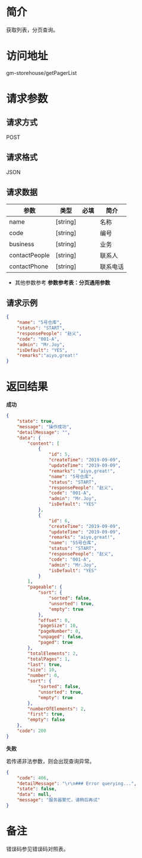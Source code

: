 # 简介
获取列表，分页查询。

# 访问地址
gm-storehouse/getPagerList

# 请求参数

## 请求方式
POST

## 请求格式
JSON

## 请求数据
|参数|类型|必填|简介|
|-|-|-|-|
|name|[string]||名称|
|code|[string]||编号|
|business|[string]||业务|
|contactPeople|[string]||联系人|
|contactPhone|[string]||联系电话|

* 其他参数参考 **参数参考表：分页通用参数**


## 请求示例
```json
{
	"name": "5号仓库",
	"status": "START",
    "responsePeople": "赵义",
    "code": "001-A",
    "admin": "Mr.Joy",
    "isDefault": "YES",
    "remarks":"aiyo,great!"
}
```

# 返回结果
**成功**
```json
{
    "state": true,
    "message": "操作成功",
    "detailMessage": "",
    "data": {
        "content": [
            {
                "id": 5,
                "createTime": "2019-09-09",
                "updateTime": "2019-09-09",
                "remarks": "aiyo,great!",
                "name": "5号仓库",
                "status": "START",
                "responsePeople": "赵义",
                "code": "001-A",
                "admin": "Mr.Joy",
                "isDefault": "YES"
            },
            {
                "id": 6,
                "createTime": "2019-09-09",
                "updateTime": "2019-09-09",
                "remarks": "aiyo,great!",
                "name": "55号仓库",
                "status": "START",
                "responsePeople": "赵义",
                "code": "001-A",
                "admin": "Mr.Joy",
                "isDefault": "YES"
            }
        ],
        "pageable": {
            "sort": {
                "sorted": false,
                "unsorted": true,
                "empty": true
            },
            "offset": 0,
            "pageSize": 10,
            "pageNumber": 0,
            "unpaged": false,
            "paged": true
        },
        "totalElements": 2,
        "totalPages": 1,
        "last": true,
        "size": 10,
        "number": 0,
        "sort": {
            "sorted": false,
            "unsorted": true,
            "empty": true
        },
        "numberOfElements": 2,
        "first": true,
        "empty": false
    },
    "code": 200
}
```

**失败**

若传递非法参数，则会出现查询异常。

```json
{
    "code": 406,
    "detailMessage": "\r\n### Error querying...",
    "state": false,
    "data": null,
    "message": "服务器繁忙，请稍后再试"
}
```

# 备注
错误码参见错误码对照表。